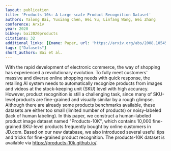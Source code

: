 ```yaml
---
layout: publication
title: 'Products-10k: A Large-scale Product Recognition Dataset'
authors: Yalong Bai, Yuxiang Chen, Wei Yu, Linfang Wang, Wei Zhang
conference: Arxiv
year: 2020
bibkey: bai2020products
citations: 32
additional_links: [{name: Paper, url: 'https://arxiv.org/abs/2008.10545'}]
tags: ["Datasets"]
short_authors: Bai et al.
---
```

With the rapid development of electronic commerce, the way of shopping has
experienced a revolutionary evolution. To fully meet customers' massive and
diverse online shopping needs with quick response, the retailing AI system
needs to automatically recognize products from images and videos at the
stock-keeping unit (SKU) level with high accuracy. However, product recognition
is still a challenging task, since many of SKU-level products are fine-grained
and visually similar by a rough glimpse. Although there are already some
products benchmarks available, these datasets are either too small (limited
number of products) or noisy-labeled (lack of human labeling). In this paper,
we construct a human-labeled product image dataset named "Products-10K", which
contains 10,000 fine-grained SKU-level products frequently bought by online
customers in JD.com. Based on our new database, we also introduced several
useful tips and tricks for fine-grained product recognition. The products-10K
dataset is available via https://products-10k.github.io/.